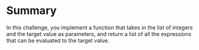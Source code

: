 # Summary

In this challenge, you implement a function that takes in the list of integers and the target value as parameters, and return a list of all the expressions that can be evaluated to the target value.

